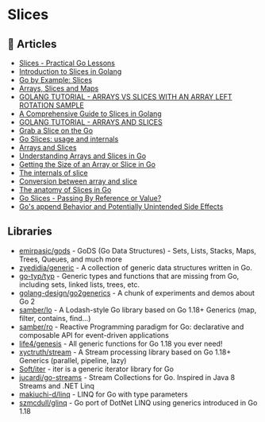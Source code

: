 # Slices

## 📕 Articles
- [Slices - Practical Go Lessons](https://www.practical-go-lessons.com/chap-21-slices)
- [Introduction to Slices in Golang](https://www.callicoder.com/golang-slices/)
- [Go by Example: Slices](https://gobyexample.com/slices)
- [Arrays, Slices and Maps](https://www.golang-book.com/books/intro/6)
- [GOLANG TUTORIAL - ARRAYS VS SLICES WITH AN ARRAY LEFT ROTATION SAMPLE](https://www.bogotobogo.com/GoLang/GoLang_Arrays_vs_Slices.php)
- [A Comprehensive Guide to Slices in Golang](https://codeburst.io/a-comprehensive-guide-to-slices-in-golang-bacebfe46669)
- [GOLANG TUTORIAL - ARRAYS AND SLICES](https://www.bogotobogo.com/GoLang/GoLang_Arrays_and_Slices.php)
- [Grab a Slice on the Go](https://medium.com/gojekengineering/grab-a-slice-on-the-go-c606344186c1)
- [Go Slices: usage and internals](https://go.dev/blog/slices-intro)
- [Arrays and Slices](https://golangbot.com/arrays-and-slices/)
- [Understanding Arrays and Slices in Go](https://www.digitalocean.com/community/tutorials/understanding-arrays-and-slices-in-go)
- [Getting the Size of an Array or Slice in Go](https://tutorialedge.net/golang/snippets/getting-size-of-array-slice-go/)
- [The internals of slice](https://nanxiao.gitbooks.io/golang-101-hacks/content/posts/the-internals-of-slice.html)
- [Conversion between array and slice](https://nanxiao.gitbooks.io/golang-101-hacks/content/posts/conversion-between-array-and-slice.html)
- [The anatomy of Slices in Go](https://medium.com/rungo/the-anatomy-of-slices-in-go-6450e3bb2b94)
- [Go Slices - Passing By Reference or Value?](https://trstringer.com/golang-slice-references/)
- [Go's append Behavior and Potentially Unintended Side Effects](https://trstringer.com/golang-append/)
## Libraries
- [emirpasic/gods](https://github.com/emirpasic/gods) - GoDS (Go Data Structures) - Sets, Lists, Stacks, Maps, Trees, Queues, and much more
- [zyedidia/generic](https://github.com/zyedidia/generic) - A collection of generic data structures written in Go.
- [go-typ/typ](https://github.com/go-typ/typ) - Generic types and functions that are missing from Go, including sets, linked lists, trees, etc.
- [golang-design/go2generics](https://github.com/golang-design/go2generics) - A chunk of experiments and demos about Go 2 
- [samber/lo](https://github.com/samber/lo) - A Lodash-style Go library based on Go 1.18+ Generics (map, filter, contains, find...)
- [samber/ro](https://github.com/samber/ro) - Reactive Programming paradigm for Go: declarative and composable API for event-driven applications
- [life4/genesis](https://github.com/life4/genesis) - All generic functions for Go 1.18 you ever need!
- [xyctruth/stream](https://github.com/xyctruth/stream) - A Stream processing library based on Go 1.18+ Generics (parallel, pipeline, lazy)
- [Soft/iter](https://github.com/Soft/iter) - iter is a generic iterator library for Go
- [jucardi/go-streams](https://github.com/jucardi/go-streams) - Stream Collections for Go. Inspired in Java 8 Streams and .NET Linq
- [makiuchi-d/linq](https://github.com/makiuchi-d/linq) - LINQ for Go with type parameters
- [szmcdull/glinq](https://github.com/szmcdull/glinq) - Go port of DotNet LINQ using generics introduced in Go 1.18